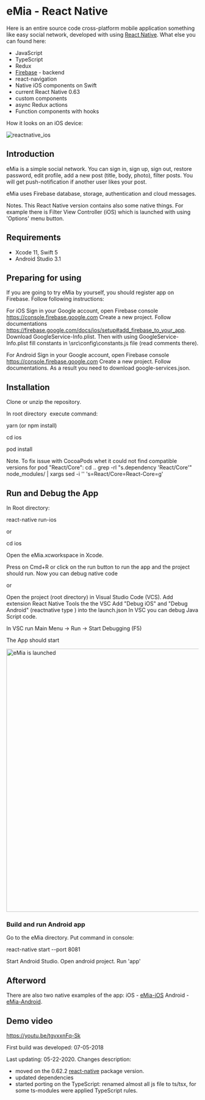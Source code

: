 # eMia - React Native

Here is an entire source code cross-platform mobile application something like easy social network, developed with using [React Native](https://facebook.github.io/react-native/docs/getting-started.html). 
What else you can found here:
- JavaScript
- TypeScript
- Redux
- [Firebase](https://firebase.google.com/docs/) - backend
- react-navigation
- Native iOS components on Swift
- current React Native 0.63
- custom components
- async Redux actions 
- Function components with hooks

How it looks on an iOS device: 

![reactnative_ios](https://user-images.githubusercontent.com/2775621/40759771-2bb84a6e-649c-11e8-86b2-be6e8ed46ad1.gif)

## Introduction

eMia is a simple social network. 
You can sign in, sign up, sign out, restore password, edit profile, add a new post (title, body, photo),  filter posts.
You will get  push-notification if another user likes your post.

eMia uses Firebase database, storage, authentication and cloud messages.

Notes. This React Native version contains also some native things. For example there is Filter View Controller (iOS) which is launched with using 'Options' menu button.  

## Requirements

- Xcode 11, Swift 5
- Android Studio 3.1

## Preparing for using

If you are going to try eMia by yourself, you should register app on Firebase. Follow following instructions:

For iOS
Sign in your Google account, open Firebase console https://console.firebase.google.com
Create a new project. Follow documentations https://firebase.google.com/docs/ios/setup#add_firebase_to_your_app.
Download GoogleService-Info.plist. Then with using GoogleService-Info.plist fill constants in \src\config\constants.js file (read comments there).

For Android
Sign in your Google account, open Firebase console https://console.firebase.google.com
Create a new project. Follow documentations. As a result you need to download google-services.json.

## Installation

Clone or unzip the repository.

In root directory  execute command:

yarn   (or npm install)

cd ios

pod install

Note. To fix issue with CocoaPods whet it could not find compatible versions for pod "React/Core":
cd ..
grep -rl "s.dependency 'React/Core'" node_modules/ | xargs sed -i '' 's=React/Core=React-Core=g'

## Run and Debug the App

In Root directory:

react-native run-ios

or

cd ios

Open the eMia.xcworkspace in Xcode.

Press on Cmd+R or click on the run button to run the app and the project should run.
Now you can debug native code

or

Open the project (root directory) in Visual Studio Code (VCS).
Add extension React Native Tools the the VSC
Add "Debug iOS" and "Debug Android" (reactnative type ) into the launch.json
In VSC you can debug Java Script code.

In VSC run Main Menu -> Run -> Start Debugging (F5)

The App should start

<img src="https://user-images.githubusercontent.com/2775621/81370480-f208a580-90fd-11ea-8482-5718e9b518c5.png" alt="eMia is launched" style="width: 690px;" />

### Build and run Android app

Go to the eMia directory. Put command in console:

react-native start --port 8081

Start Android Studio.  Open android project. Run 'app'

## Afterword

There are also two native examples of the app:
iOS - [eMia-iOS](https://github.com/SKrotkih/eMia-iOS)
Android - [eMia-Android](https://github.com/SKrotkih/eMia-Android).

## Demo video

https://youtu.be/tgvxxnFq-Sk

First build was developed: 07-05-2018

Last updating: 05-22-2020.
Changes description:
- moved on the 0.62.2 [react-native](https://reactnative.dev/) package version.
- updated dependencies
- started porting on the TypeScript: renamed almost all js file to ts/tsx,
  for some ts-modules were applied TypeScript rules. 

